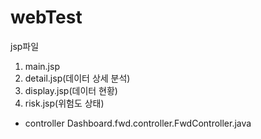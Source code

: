 # webTest
jsp파일
1. main.jsp
2. detail.jsp(데이터 상세 분석)
3. display.jsp(데이터 현황)
4. risk.jsp(위험도 상태)

* controller
  Dashboard.fwd.controller.FwdController.java
